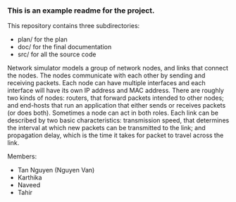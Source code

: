 ### This is an example readme for the project.

This repository contains three subdirectories:

* plan/ for the plan 
* doc/  for the final documentation
* src/  for all the source code

Network simulator models a group of network nodes, and links that connect 
the nodes. The nodes communicate with each other by sending and receiving 
packets. Each node can have multiple interfaces and each interface will 
have its own IP address and MAC address. There are roughly two kinds of 
nodes: routers, that forward packets intended to other nodes; and end-hosts 
that run an application that either sends or receives packets (or does both). 
Sometimes a node can act in both roles. Each link can be described by 
two basic characteristics: transmission speed, that determines the interval 
at which new packets can be transmitted to the link; and propagation delay, 
which is the time it takes for packet to travel across the link.



Members:
- Tan Nguyen (Nguyen Van)
- Karthika
- Naveed
- Tahir

